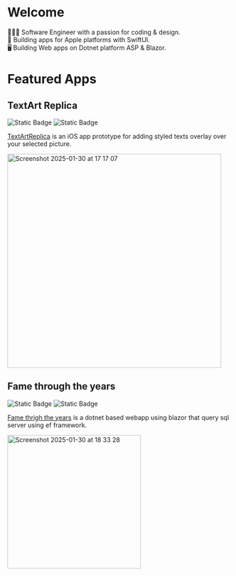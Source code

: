 # Welcome
 
👨🏻‍💻 Software Engineer with a passion for coding & design.  
📱 Building apps for Apple platforms with SwiftUI.  
🖥️ Building Web apps on Dotnet platform ASP & Blazor.

# Featured Apps

## TextArt Replica
![Static Badge](https://img.shields.io/badge/Swift-orange)
![Static Badge](https://img.shields.io/badge/SwiftUI-orange)


[TextArtReplica](https://github.com/MohamedDiaa/TextArtReplica) is an iOS app prototype for adding styled texts overlay over your selected picture.

<img width="481" alt="Screenshot 2025-01-30 at 17 17 07" src="https://github.com/user-attachments/assets/9d5d9bc1-94e4-492d-bc1f-3f355fb3f07c" />


## Fame through the years
![Static Badge](https://img.shields.io/badge/dotnet-blue)
![Static Badge](https://img.shields.io/badge/C%23-blue)

[Fame thrigh the years](https://github.com/MohamedDiaa/Fame-Through-The-Years) is a dotnet based webapp using blazor that query sql server using ef framework.


<img width="300" alt="Screenshot 2025-01-30 at 18 33 28" src="https://github.com/user-attachments/assets/813b1143-cc08-4b76-bb3b-551bfef6bdd4" />
